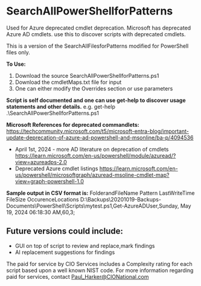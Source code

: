# SearchAllPowerShellforPatterns
Used for Azure deprecated cmdlet deprecation. Microsoft has deprecated Azure AD cmdlets. use this to discover scripts with deprecated cmdlets.

This is a version of the SearchAllFilesforPatterns modified for PowerShell files only.

**To Use:**
1. Download the source SearchAllPowerShellforPatterns.ps1
2. Download the cmdletMaps.txt file for input
3. One can either modify the Overrides section or use parameters

**Script is self documented and one can use get-help to discover usage statements and other details.**
e.g. get-help .\SearchAllPowerShellforPatterns.ps1

**Microsoft References for deprecated commandlets:**
 https://techcommunity.microsoft.com/t5/microsoft-entra-blog/important-update-deprecation-of-azure-ad-powershell-and-msonline/ba-p/4094536
* April 1st, 2024 - more AD literature on deprecation of cmdlets
  https://learn.microsoft.com/en-us/powershell/module/azuread/?view=azureadps-2.0
 * Deprecated Azure cmdlet listings
        https://learn.microsoft.com/en-us/powershell/microsoftgraph/azuread-msoline-cmdlet-map?view=graph-powershell-1.0

**Sample output in CSV format is:**
FolderandFileName	Pattern	LastWriteTime	FileSize	OccurenceLocations
D:\Backups\20201019-Backups-Documents\PowerShell\Scripts\mytest.ps1,Get-AzureADUser,Sunday, May 19, 2024 06:18:30 AM,60,3;


Future versions could include:
------------------------------
- GUI on top of script to review and replace,mark findings
- AI replacement suggestions for findings

The paid for service by CIO Services includes a Complexity rating for each script based upon a well known NIST code.
For more information regarding paid for services, contact Paul_Harker@CIONational.com


